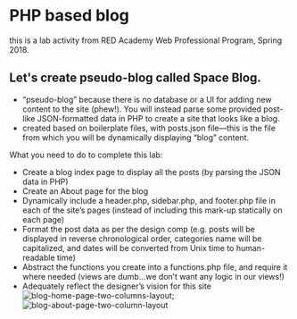 # PHP based blog
this is a lab activity from RED Academy Web Professional Program, Spring 2018.
## Let's create pseudo-blog called Space Blog.

+  “pseudo-blog” because there is no database or a UI for adding new content to the site (phew!). You will instead parse some provided post-like JSON-formatted data in PHP to create a site that looks like a blog.
+ created based on boilerplate files, with posts.json file—this is the file from which you will be dynamically displaying “blog” content.

What you need to do to complete this lab:
* Create a blog index page to display all the posts (by parsing the JSON data in PHP)
* Create an About page for the blog
* Dynamically include a header.php, sidebar.php, and footer.php file in each of the site’s pages (instead of including this mark-up statically on each page)
* Format the post data as per the design comp (e.g. posts will be displayed in reverse chronological order, categories name will be capitalized, and dates will be converted from Unix time to human-readable time)
* Abstract the functions you create into a functions.php file, and require it where needed (views are dumb…we don’t want any logic in our views!)
* Adequately reflect the designer’s vision for this site
![blog-home-page-two-columns-layout]('home.png');
![blog-about-page-two-column-layout]('about.png')
